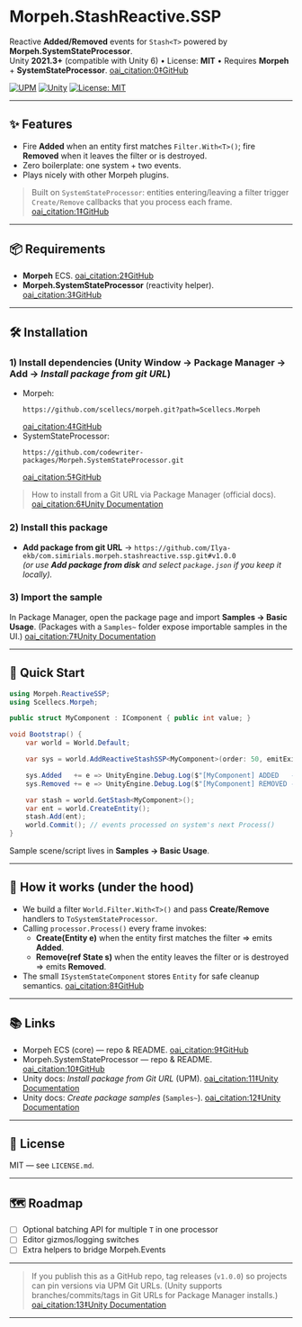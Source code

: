 # Morpeh.StashReactive.SSP

Reactive **Added/Removed** events for `Stash<T>` powered by **Morpeh.SystemStateProcessor**.  
Unity **2021.3+** (compatible with Unity 6) • License: **MIT** • Requires **Morpeh** + **SystemStateProcessor**.  [oai_citation:0‡GitHub](https://github.com/scellecs/morpeh?utm_source=chatgpt.com)

<p align="left">
  <a href="https://docs.unity3d.com/Manual/upm-ui-giturl.html"><img alt="UPM" src="https://img.shields.io/badge/UPM-Git%20URL-informational?logo=unity"></a>
  <a href="https://img.shields.io"><img alt="Unity" src="https://img.shields.io/badge/Unity-2021.3%2B-black?logo=unity"></a>
  <a href="https://opensource.org/licenses/MIT"><img alt="License: MIT" src="https://img.shields.io/badge/License-MIT-blue.svg"></a>
</p>

---

## ✨ Features
- Fire **Added** when an entity first matches `Filter.With<T>()`; fire **Removed** when it leaves the filter or is destroyed.
- Zero boilerplate: one system + two events.
- Plays nicely with other Morpeh plugins.

> Built on `SystemStateProcessor`: entities entering/leaving a filter trigger `Create/Remove` callbacks that you process each frame.  [oai_citation:1‡GitHub](https://github.com/codewriter-packages/Morpeh.SystemStateProcessor?utm_source=chatgpt.com)

---

## 📦 Requirements
- **Morpeh** ECS.  [oai_citation:2‡GitHub](https://github.com/scellecs/morpeh?utm_source=chatgpt.com)  
- **Morpeh.SystemStateProcessor** (reactivity helper).  [oai_citation:3‡GitHub](https://github.com/codewriter-packages/Morpeh.SystemStateProcessor?utm_source=chatgpt.com)

---

## 🛠 Installation

### 1) Install dependencies (Unity **Window → Package Manager** → **Add** → *Install package from git URL*)
- Morpeh:  
  ```
  https://github.com/scellecs/morpeh.git?path=Scellecs.Morpeh
  ```
   [oai_citation:4‡GitHub](https://github.com/scellecs/morpeh?utm_source=chatgpt.com)
- SystemStateProcessor:  
  ```
  https://github.com/codewriter-packages/Morpeh.SystemStateProcessor.git
  ```
   [oai_citation:5‡GitHub](https://github.com/codewriter-packages/Morpeh.SystemStateProcessor?utm_source=chatgpt.com)

> How to install from a Git URL via Package Manager (official docs).  [oai_citation:6‡Unity Documentation](https://docs.unity3d.com/6000.2/Documentation/Manual/upm-ui-giturl.html?utm_source=chatgpt.com)

### 2) Install this package
- **Add package from git URL** → `https://github.com/Ilya-ekb/com.simirials.morpeh.stashreactive.ssp.git#v1.0.0`  
  *(or use **Add package from disk** and select `package.json` if you keep it locally).*

### 3) Import the sample
In Package Manager, open the package page and import **Samples → Basic Usage**. (Packages with a `Samples~` folder expose importable samples in the UI.)  [oai_citation:7‡Unity Documentation](https://docs.unity3d.com/6000.2/Documentation/Manual/cus-samples.html?utm_source=chatgpt.com)

---

## 🚀 Quick Start

```csharp
using Morpeh.ReactiveSSP;
using Scellecs.Morpeh;

public struct MyComponent : IComponent { public int value; }

void Bootstrap() {
    var world = World.Default;

    var sys = world.AddReactiveStashSSP<MyComponent>(order: 50, emitExistingOnAwake: true);

    sys.Added   += e => UnityEngine.Debug.Log($"[MyComponent] ADDED   -> {e.ID}");
    sys.Removed += e => UnityEngine.Debug.Log($"[MyComponent] REMOVED -> {e.ID}");

    var stash = world.GetStash<MyComponent>();
    var ent = world.CreateEntity();
    stash.Add(ent);
    world.Commit(); // events processed on system's next Process()
}
```

Sample scene/script lives in **Samples → Basic Usage**.

---

## 🧠 How it works (under the hood)
- We build a filter `World.Filter.With<T>()` and pass **Create/Remove** handlers to `ToSystemStateProcessor`.
- Calling `processor.Process()` every frame invokes:
  - **Create(Entity e)** when the entity first matches the filter ⇒ emits **Added**.
  - **Remove(ref State s)** when the entity leaves the filter or is destroyed ⇒ emits **Removed**.
- The small `ISystemStateComponent` stores `Entity` for safe cleanup semantics.  [oai_citation:8‡GitHub](https://github.com/codewriter-packages/Morpeh.SystemStateProcessor?utm_source=chatgpt.com)

---

## 📚 Links
- Morpeh ECS (core) — repo & README.  [oai_citation:9‡GitHub](https://github.com/scellecs/morpeh?utm_source=chatgpt.com)  
- Morpeh.SystemStateProcessor — repo & README.  [oai_citation:10‡GitHub](https://github.com/codewriter-packages/Morpeh.SystemStateProcessor?utm_source=chatgpt.com)  
- Unity docs: *Install package from Git URL* (UPM).  [oai_citation:11‡Unity Documentation](https://docs.unity3d.com/6000.2/Documentation/Manual/upm-ui-giturl.html?utm_source=chatgpt.com)  
- Unity docs: *Create package samples* (`Samples~`).  [oai_citation:12‡Unity Documentation](https://docs.unity3d.com/6000.2/Documentation/Manual/cus-samples.html?utm_source=chatgpt.com)

---

## 📄 License
MIT — see `LICENSE.md`.

---

## 🗺 Roadmap
- [ ] Optional batching API for multiple `T` in one processor  
- [ ] Editor gizmos/logging switches  
- [ ] Extra helpers to bridge Morpeh.Events

---

> If you publish this as a GitHub repo, tag releases (`v1.0.0`) so projects can pin versions via UPM Git URLs. (Unity supports branches/commits/tags in Git URLs for Package Manager installs.)  [oai_citation:13‡Unity Documentation](https://docs.unity3d.com/2020.1/Documentation/Manual/upm-ui-giturl.html?utm_source=chatgpt.com)

---
